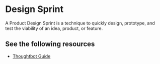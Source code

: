 # Design Sprint

A Product Design Sprint is a technique to quickly design, prototype, and test the viability of an idea, product, or feature.

## See the following resources

* [Thoughtbot Guide](https://thoughtbot.com/product-design-sprint/guide)